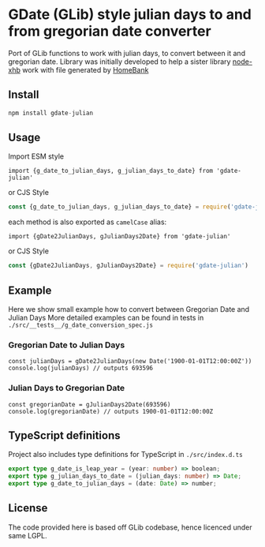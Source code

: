 # GDate (GLib) style julian days to and from gregorian date converter
Port of GLib functions to work with julian days, to convert between it and gregorian date.
Library was initially developed to help a sister library [node-xhb](https://github.com/hertzg/node-xhb) work with 
file generated by [HomeBank](http://homebank.free.fr/en/)

## Install
```javascript 1.8
npm install gdate-julian
```

## Usage
Import ESM style
```ecmascript 6
import {g_date_to_julian_days, g_julian_days_to_date} from 'gdate-julian' 
```
or CJS Style
```javascript 1.8
const {g_date_to_julian_days, g_julian_days_to_date} = require('gdate-julian')
```

each method is also exported as `camelCase` alias:

```ecmascript 6
import {gDate2JulianDays, gJulianDays2Date} from 'gdate-julian' 
```
or CJS Style
```javascript 1.8
const {gDate2JulianDays, gJulianDays2Date} = require('gdate-julian')
```

## Example
Here we show small example how to convert between Gregorian Date and Julian Days
More detailed examples can be found in tests in `./src/__tests__/g_date_conversion_spec.js`

### Gregorian Date to Julian Days
```ecmascript 6
const julianDays = gDate2JulianDays(new Date('1900-01-01T12:00:00Z'))
console.log(julianDays) // outputs 693596
```

### Julian Days to Gregorian Date 
```ecmascript 6
const gregorianDate = gJulianDays2Date(693596)
console.log(gregorianDate) // outputs 1900-01-01T12:00:00Z
```

## TypeScript definitions
Project also includes type definitions for TypeScript in `./src/index.d.ts`
```typescript
export type g_date_is_leap_year = (year: number) => boolean;
export type g_julian_days_to_date = (julian_days: number) => Date;
export type g_date_to_julian_days = (date: Date) => number;
```

## License
The code provided here is based off GLib codebase, hence licenced under same LGPL.
